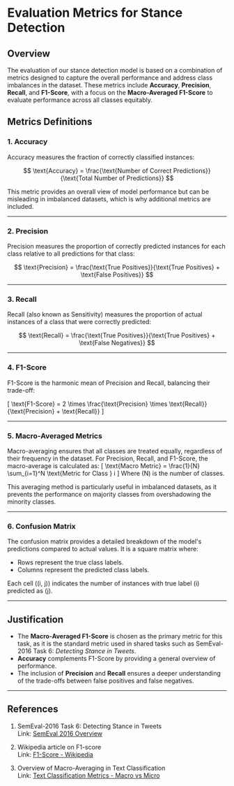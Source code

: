 # **Evaluation Metrics for Stance Detection**

## **Overview**
The evaluation of our stance detection model is based on a combination of metrics designed to capture the overall performance and address class imbalances in the dataset. These metrics include **Accuracy**, **Precision**, **Recall**, and **F1-Score**, with a focus on the **Macro-Averaged F1-Score** to evaluate performance across all classes equitably.

## **Metrics Definitions**

### **1. Accuracy**
Accuracy measures the fraction of correctly classified instances:

$$
\text{Accuracy} = \frac{\text{Number of Correct Predictions}}{\text{Total Number of Predictions}}
$$


This metric provides an overall view of model performance but can be misleading in imbalanced datasets, which is why additional metrics are included.

---

### **2. Precision**
Precision measures the proportion of correctly predicted instances for each class relative to all predictions for that class:

$$
\text{Precision} = \frac{\text{True Positives}}{\text{True Positives} + \text{False Positives}}
$$

---

### **3. Recall**
Recall (also known as Sensitivity) measures the proportion of actual instances of a class that were correctly predicted:

$$
\text{Recall} = \frac{\text{True Positives}}{\text{True Positives} + \text{False Negatives}}
$$

---

### **4. F1-Score**
F1-Score is the harmonic mean of Precision and Recall, balancing their trade-off:

\[
\text{F1-Score} = 2 \times \frac{\text{Precision} \times \text{Recall}}{\text{Precision} + \text{Recall}}
\]

---

### **5. Macro-Averaged Metrics**
Macro-averaging ensures that all classes are treated equally, regardless of their frequency in the dataset. For Precision, Recall, and F1-Score, the macro-average is calculated as:
\[
\text{Macro Metric} = \frac{1}{N} \sum_{i=1}^N \text{Metric for Class } i
\]
Where \(N\) is the number of classes.

This averaging method is particularly useful in imbalanced datasets, as it prevents the performance on majority classes from overshadowing the minority classes.

---

### **6. Confusion Matrix**
The confusion matrix provides a detailed breakdown of the model's predictions compared to actual values. It is a square matrix where:
- Rows represent the true class labels.
- Columns represent the predicted class labels.

Each cell \((i, j)\) indicates the number of instances with true label \(i\) predicted as \(j\).

---

## **Justification**
- The **Macro-Averaged F1-Score** is chosen as the primary metric for this task, as it is the standard metric used in shared tasks such as SemEval-2016 Task 6: *Detecting Stance in Tweets*.
- **Accuracy** complements F1-Score by providing a general overview of performance.
- The inclusion of **Precision** and **Recall** ensures a deeper understanding of the trade-offs between false positives and false negatives.

---

## **References**
1. SemEval-2016 Task 6: Detecting Stance in Tweets  
   Link: [SemEval 2016 Overview](https://www.aclweb.org/anthology/S16-1001.pdf)

2. Wikipedia article on F1-score  
   Link: [F1-Score - Wikipedia](https://en.wikipedia.org/wiki/F1_score)

3. Overview of Macro-Averaging in Text Classification  
   Link: [Text Classification Metrics - Macro vs Micro](https://medium.com/@ehudkr/a-visual-way-to-think-on-macro-and-micro-averages-in-classification-metrics-190285dc927f)

